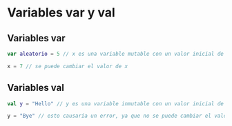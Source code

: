 # Variables var y val

## Variables var

```kotlin
var aleatorio = 5 // x es una variable mutable con un valor inicial de 5

x = 7 // se puede cambiar el valor de x
```

## Variables val

```kotlin
val y = "Hello" // y es una variable inmutable con un valor inicial de "Hello"

y = "Bye" // esto causaría un error, ya que no se puede cambiar el valor de y
